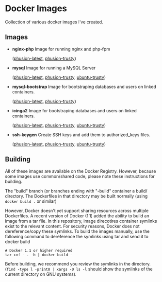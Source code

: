 Docker Images
====================

Collection of various docker images I've created.

Images
----------

 * **nginx-php** Image for running nginx and php-fpm

   ([phusion-latest](https://github.com/alreece45/docker-images/tree/master/phusion-latest/nginx-php), 
   [phusion-trusty](https://github.com/alreece45/docker-images/tree/master/phusion-trusty/nginx-php))
   
 * **mysql** Image for running a MySQL Server

   ([phusion-latest](https://github.com/alreece45/docker-images/tree/master/phusion-latest/mysql), 
   [phusion-trusty](https://github.com/alreece45/docker-images/tree/master/phusion-trusty/mysql), 
   [ubuntu-trusty](https://github.com/alreece45/docker-images/tree/master/ubuntu-trusty/mysql))
   
 * **mysql-bootstrap** Image for bootstraping databases and users on linked containers.

   ([phusion-latest](https://github.com/alreece45/docker-images/tree/master/phusion-latest/mysql-bootstrap), 
   [phusion-trusty](https://github.com/alreece45/docker-images/tree/master/phusion-trusty/mysql-bootstrap))
   
 * **icinga2** Image for bootstraping databases and users on linked containers.

   ([phusion-latest](https://github.com/alreece45/docker-images/tree/master/phusion-latest/icinga2), 
   [phusion-trusty](https://github.com/alreece45/docker-images/tree/master/phusion-trusty/icinga2), 
   [ubuntu-trusty](https://github.com/alreece45/docker-images/tree/master/ubuntu-trusty/icinga2))

 * **ssh-keygen** Create SSH keys and add them to authorized_keys files.

   ([phusion-latest](https://github.com/alreece45/docker-images/tree/master/phusion-latest/ssh-keygen), 
   [phusion-trusty](https://github.com/alreece45/docker-images/tree/master/phusion-trusty/ssh-keygen), 
   [ubuntu-trusty](https://github.com/alreece45/docker-images/tree/master/ubuntu-trusty/ssh-keygen))

Building
----------

All of these images are available on the Docker Registry. However, because some
images use common/shared code, please note these instructions for building.

The "build" branch (or branches ending with "-build" container a build/ directory.
The Dockerfiles in that directory may be built normally (using `docker build .` 
or similar)

However, Docker doesn't yet support sharing resources across multiple Dockerfiles.
A recent version of Docker (1.1) added the ability to build an image from a tar file. 
In this repository, image direcotires container symlinks exist to the relevant  content.
For security reasons, Docker does not dereference/copy these symlinks. To build the
images manually, use the following command to dereference the symlinks using tar 
and send it to docker build

    # Docker 1.1 or higher required
    tar cvf - . -h | docker build -

Before building, we recommend you review the symlinks in the directory.
(`find -type l -print0 | xargs -0 ls -l` should show the symlinks of the current directory
on GNU systems).
